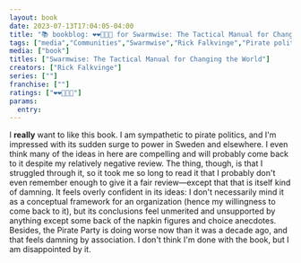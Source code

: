 ```yaml
---
layout: book
date: 2023-07-13T17:04:05-04:00
title: "📚 bookblog: ❤️❤️🖤🖤🖤 for Swarmwise: The Tactical Manual for Changing the World, by Rick Falkvinge"
tags: ["media","Communities","Swarmwise","Rick Falkvinge","Pirate politics"]
media: ["book"]
titles: ["Swarmwise: The Tactical Manual for Changing the World"]
creators: ["Rick Falkvinge"]
series: [""]
franchise: [""]
ratings: ["❤️❤️🖤🖤🖤"]
params:
  entry:
---
```

I **really** want to like this book. I am sympathetic to pirate politics, and I'm impressed with its sudden surge to power in Sweden and elsewhere. I even think many of the ideas in here are compelling and will probably come back to it despite my relatively negative review. The thing, though, is that I struggled through it, so it took me so long to read it that I probably don't even remember enough to give it a fair review—except that that is itself kind of damning. It feels overly confident in its ideas: I don't necessarily mind it as a conceptual framework for an organization (hence my willingness to come back to it), but its conclusions feel unmerited and unsupported by anything except some back of the napkin figures and choice anecdotes. Besides, the Pirate Party is doing worse now than it was a decade ago, and that feels damning by association. I don't think I'm done with the book, but I am disappointed by it.
